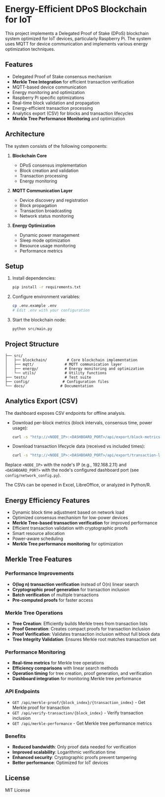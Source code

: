 # Energy-Efficient DPoS Blockchain for IoT

This project implements a Delegated Proof of Stake (DPoS) blockchain system optimized for IoT devices, particularly Raspberry Pi. The system uses MQTT for device communication and implements various energy optimization techniques.

## Features

- Delegated Proof of Stake consensus mechanism
- **Merkle Tree Integration** for efficient transaction verification
- MQTT-based device communication
- Energy monitoring and optimization
- Raspberry Pi specific optimizations
- Real-time block validation and propagation
- Energy-efficient transaction processing
- Analytics export (CSV) for blocks and transaction lifecycles
- **Merkle Tree Performance Monitoring** and optimization

## Architecture

The system consists of the following components:

1. **Blockchain Core**
   - DPoS consensus implementation
   - Block creation and validation
   - Transaction processing
   - Energy monitoring

2. **MQTT Communication Layer**
   - Device discovery and registration
   - Block propagation
   - Transaction broadcasting
   - Network status monitoring

3. **Energy Optimization**
   - Dynamic power management
   - Sleep mode optimization
   - Resource usage monitoring
   - Performance metrics

## Setup

1. Install dependencies:
   ```bash
   pip install -r requirements.txt
   ```

2. Configure environment variables:
   ```bash
   cp .env.example .env
   # Edit .env with your configuration
   ```

3. Start the blockchain node:
   ```bash
   python src/main.py
   ```

## Project Structure

```
├── src/
│   ├── blockchain/         # Core blockchain implementation
│   ├── mqtt/              # MQTT communication layer
│   ├── energy/            # Energy monitoring and optimization
│   └── utils/             # Utility functions
├── tests/                 # Test suite
├── config/               # Configuration files
└── docs/                # Documentation
```

## Analytics Export (CSV)
The dashboard exposes CSV endpoints for offline analysis.

- Download per-block metrics (block intervals, consensus time, power usage):
  ```bash
  curl -s "http://<NODE_IP>:<DASHBOARD_PORT>/api/export/block-metrics.csv" -o block-metrics.csv
  ```

- Download transaction lifecycle data (received vs included times):
  ```bash
  curl -s "http://<NODE_IP>:<DASHBOARD_PORT>/api/export/transaction-lifecycle.csv" -o transaction-lifecycle.csv
  ```

Replace `<NODE_IP>` with the node's IP (e.g., 192.168.2.11) and `<DASHBOARD_PORT>` with the node's configured dashboard port (see `config/network_config.py`).

The CSVs can be opened in Excel, LibreOffice, or analyzed in Python/R.

## Energy Efficiency Features

- Dynamic block time adjustment based on network load
- Optimized consensus mechanism for low-power devices
- **Merkle Tree-based transaction verification** for improved performance
- Efficient transaction validation with cryptographic proofs
- Smart resource allocation
- Power-aware scheduling
- **Merkle Tree performance monitoring** for optimization

## Merkle Tree Features

### **Performance Improvements**
- **O(log n) transaction verification** instead of O(n) linear search
- **Cryptographic proof generation** for transaction inclusion
- **Batch verification** of multiple transactions
- **Pre-computed proofs** for faster access

### **Merkle Tree Operations**
- **Tree Creation**: Efficiently builds Merkle trees from transaction lists
- **Proof Generation**: Creates compact proofs for transaction inclusion
- **Proof Verification**: Validates transaction inclusion without full block data
- **Tree Integrity Validation**: Ensures Merkle root matches transaction set

### **Performance Monitoring**
- **Real-time metrics** for Merkle tree operations
- **Efficiency comparisons** with linear search methods
- **Operation timing** for tree creation, proof generation, and verification
- **Dashboard integration** for monitoring Merkle tree performance

### **API Endpoints**
- `GET /api/merkle-proof/{block_index}/{transaction_index}` - Get Merkle proof for transaction
- `GET /api/verify-transaction/{block_index}` - Verify transaction inclusion
- `GET /api/merkle-performance` - Get Merkle tree performance metrics

### **Benefits**
- **Reduced bandwidth**: Only proof data needed for verification
- **Improved scalability**: Logarithmic verification time
- **Enhanced security**: Cryptographic proofs prevent tampering
- **Better performance**: Optimized for IoT devices

## License

MIT License 